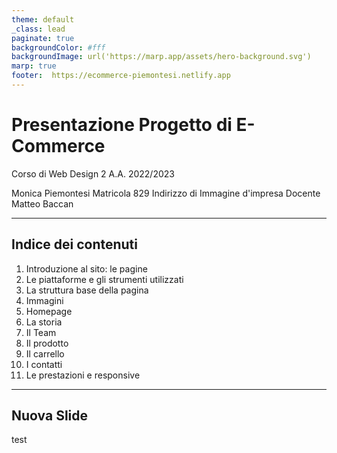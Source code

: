 ```yaml
---
theme: default
_class: lead
paginate: true
backgroundColor: #fff
backgroundImage: url('https://marp.app/assets/hero-background.svg')
marp: true
footer:  https://ecommerce-piemontesi.netlify.app
---
```


# Presentazione Progetto di E-Commerce

Corso di Web Design 2
A.A. 2022/2023

Monica Piemontesi
Matricola 829
Indirizzo di Immagine d'impresa
Docente Matteo Baccan




<!-- _paginate: false -->
<!-- _footer: "" -->
<!-- style: "
img[alt~='center'] {
  display: block;
  margin: 0 auto;
}
" -->

---

## Indice dei contenuti
1. Introduzione al sito: le pagine
2. Le piattaforme e gli strumenti utilizzati
3. La struttura base della pagina
4. Immagini
5. Homepage
6. La storia
7. Il Team
8. Il prodotto
9. Il carrello
10. I contatti
11. Le prestazioni e responsive


---

## Nuova Slide

test
